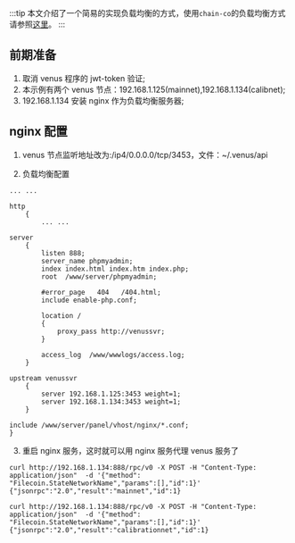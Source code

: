 :::tip
本文介绍了一个简易的实现负载均衡的方式，使用`chain-co`的负载均衡方式请参照[这里](https://venus.filecoin.io/zh/operation/#%E9%83%A8%E7%BD%B2%E8%8A%82%E7%82%B9)。
:::

## 前期准备

1. 取消 venus 程序的 jwt-token 验证;
2. 本示例有两个 venus 节点：192.168.1.125(mainnet),192.168.1.134(calibnet);
3. 192.168.1.134 安装 nginx 作为负载均衡服务器;

## nginx 配置

1. venus 节点监听地址改为:/ip4/0.0.0.0/tcp/3453，文件：~/.venus/api
   
2. 负载均衡配置

```NGINX
... ...

http
    {
        ... ...

server
    {
        listen 888;
        server_name phpmyadmin;
        index index.html index.htm index.php;
        root  /www/server/phpmyadmin;

        #error_page   404   /404.html;
        include enable-php.conf;
    
        location /
        {
            proxy_pass http://venussvr;
        }

        access_log  /www/wwwlogs/access.log;
    }

upstream venussvr
    {
        server 192.168.1.125:3453 weight=1;
        server 192.168.1.134:3453 weight=1;
    }

include /www/server/panel/vhost/nginx/*.conf;
}
```

3. 重启 nginx 服务，这时就可以用 nginx 服务代理 venus 服务了
```shell script
curl http://192.168.1.134:888/rpc/v0 -X POST -H "Content-Type: application/json"  -d '{"method": "Filecoin.StateNetworkName","params":[],"id":1}'
{"jsonrpc":"2.0","result":"mainnet","id":1}

curl http://192.168.1.134:888/rpc/v0 -X POST -H "Content-Type: application/json"  -d '{"method": "Filecoin.StateNetworkName","params":[],"id":1}'
{"jsonrpc":"2.0","result":"calibrationnet","id":1}
```
